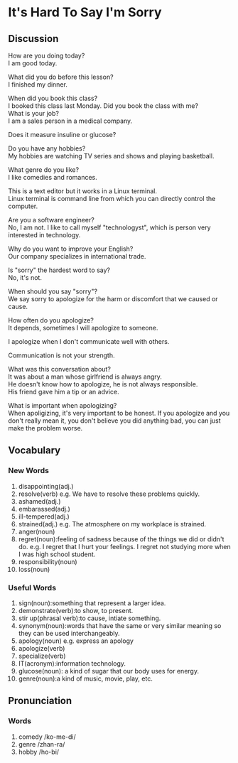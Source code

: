 # It's Hard To Say I'm Sorry
## Discussion
How are you doing today?  
I am good today.  

What did you do before this lesson?  
I finished my dinner.  

When did you book this class?  
I booked this class last Monday. Did you book the class with me?  
What is your job?  
I am a sales person in a medical company.  

Does it measure insuline or glucose?  

Do you have any hobbies?  
My hobbies are watching TV series and shows and playing basketball. 

What genre do you like?  
I like comedies and romances.  

This is a text editor but it works in a Linux terminal.  
Linux terminal is command line from which you can directly control the computer.  

Are you a software engineer?  
No, I am not. I like to call myself "technologyst", which is person very interested in technology.  

Why do you want to improve your English?  
Our company specializes in international trade.  

Is "sorry" the hardest word to say?  
No, it's not.  

When should you say "sorry"?  
We say sorry to apologize for the harm or discomfort that we caused or cause.  

How often do you apologize?  
It depends, sometimes I will apologize to someone.  

I apologize when I don't communicate well with others.  

Communication is not your strength.  

What was this conversation about?  
It was about a man whose girlfriend is always angry.  
He doesn't know how to apologize, he is not always responsible.   
His friend gave him a tip or an advice.  

What is important when apologizing?  
When apoligizing, it's very important to be honest. If you apologize and you don't really mean it, you don't believe you did anything bad, you can just make the problem worse.  


## Vocabulary
### New Words
1. disappointing(adj.)
1. resolve(verb) e.g. We have to resolve these problems quickly.
1. ashamed(adj.)
1. embarassed(adj.)
1. ill-tempered(adj.)
1. strained(adj.) e.g. The atmosphere on my workplace is strained.
1. anger(noun)
1. regret(noun):feeling of sadness because of the things we did or didn't do. e.g. I regret that I hurt your feelings. I regret not studying more when I was high school student. 
1. responsibility(noun)
1. loss(noun)

### Useful Words
1. sign(noun):something that represent a larger idea.
1. demonstrate(verb):to show, to present.
1. stir up(phrasal verb):to cause, intiate something.
1. synonym(noun):words that have the same or very similar meaning so they can be used interchangeably.  
1. apology(noun) e.g. express an apology
1. apologize(verb)
1. specialize(verb)
1. IT(acronym):information technology.
1. glucose(noun): a kind of sugar that our body uses for energy.
1. genre(noun):a kind of music, movie, play, etc.

## Pronunciation
### Words
1. comedy /ko-me-di/
1. genre /zhan-ra/
1. hobby /ho-bi/
